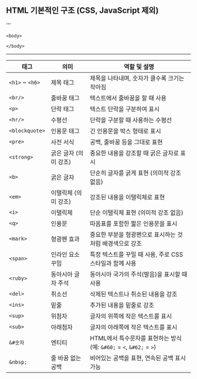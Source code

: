 ## HTML 기본적인 구조 (CSS, JavaScript 제외)

'''<!DOCTYPE html>
<html>
    <head>
        <meta charset="UTF-8">
        <meta name="viewport" content="width = device-width, initial-scale = 1.0">
        <meta http-equiv="X-UA-Compatible" content = "ie=edge">
        <title> HTML 기본적인 구조 </title>
    </head>
    
    <body>
        
    </body>
</html>

***

| 태그           | 의미                      | 역할 및 설명                                                       |
|----------------|---------------------------|--------------------------------------------------------------------|
| `<h1>` ~ `<h6>`| 제목 태그                 | 제목을 나타내며, 숫자가 클수록 크기는 작아짐                        |
| `<br/>`        | 줄바꿈 태그               | 텍스트에서 줄바꿈을 할 때 사용                                      |
| `<p>`          | 단락 태그                 | 텍스트 단락을 구분하여 표시                                         |
| `<hr/>`        | 수평선                    | 단락을 구분할 때 사용하는 수평선                                    |
| `<blockquote>` | 인용문 태그               | 긴 인용문을 박스 형태로 표시                                        |
| `<pre>`        | 사전 서식                 | 공백, 줄바꿈 등을 그대로 표현                                       |
| `<strong>`     | 굵은 글자 (의미 강조)     | 중요한 내용을 강조할 때 굵은 글자로 표시                           |
| `<b>`          | 굵은 글자                 | 단순히 글자를 굵게 표현 (의미적 강조 없음)                          |
| `<em>`         | 이탤릭체 (의미 강조)      | 강조된 내용을 이탤릭체로 표현                                        |
| `<i>`          | 이탤릭체                  | 단순 이탤릭체 표현 (의미적 강조 없음)                                |
| `<q>`          | 인용문                    | 따옴표를 포함한 짧은 인용문을 표시                                   |
| `<mark>`       | 형광펜 효과               | 중요한 부분을 형광펜으로 표시하는 것처럼 배경색으로 강조              |
| `<span>`       | 인라인 요소 꾸밈          | 특정 텍스트를 꾸밀 때 사용, 주로 CSS 스타일과 함께 사용               |
| `<ruby>`       | 동아시아 글자 주석        | 동아시아 국가의 주석(발음)을 표시할 때 사용                           |
| `<del>`        | 취소선                    | 삭제된 텍스트나 취소된 내용을 강조                                    |
| `<ins>`        | 밑줄                      | 추가된 내용을 밑줄로 강조                                             |
| `<sup>`        | 위첨자                    | 글자의 위쪽에 작은 텍스트를 표시                                      |
| `<sub>`        | 아래첨자                  | 글자의 아래쪽에 작은 텍스트를 표시                                    |
| `&#숫자`       | 엔티티                    | HTML에서 특수문자를 표현하는 방식 (예: `&#60;` = `<`, `&#62;` = `>`)   |
| `&nbsp;`       | 줄 바꿈 없는 공백         | 비어있는 공백을 표현, 연속된 공백 표시 가능                          |
